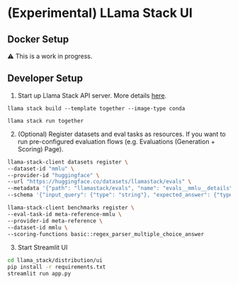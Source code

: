 # (Experimental) LLama Stack UI

## Docker Setup

:warning: This is a work in progress.

## Developer Setup

1. Start up Llama Stack API server. More details [here](https://llama-stack.readthedocs.io/en/latest/getting_started/index.html).

```
llama stack build --template together --image-type conda

llama stack run together
```

2. (Optional) Register datasets and eval tasks as resources. If you want to run pre-configured evaluation flows (e.g. Evaluations (Generation + Scoring) Page).

```bash
llama-stack-client datasets register \
--dataset-id "mmlu" \
--provider-id "huggingface" \
--url "https://huggingface.co/datasets/llamastack/evals" \
--metadata '{"path": "llamastack/evals", "name": "evals__mmlu__details", "split": "train"}' \
--schema '{"input_query": {"type": "string"}, "expected_answer": {"type": "string", "chat_completion_input": {"type": "string"}}}'
```

```bash
llama-stack-client benchmarks register \
--eval-task-id meta-reference-mmlu \
--provider-id meta-reference \
--dataset-id mmlu \
--scoring-functions basic::regex_parser_multiple_choice_answer
```

3. Start Streamlit UI

```bash
cd llama_stack/distribution/ui
pip install -r requirements.txt
streamlit run app.py
```
